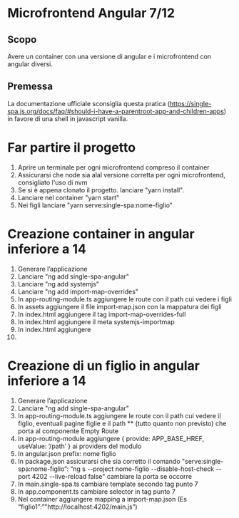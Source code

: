 # Microfrontend Angular 7/12

## Scopo
Avere un container con una versione di angular e i microfrontend con angular diversi.

## Premessa
La documentazione ufficiale sconsiglia questa pratica (https://single-spa.js.org/docs/faq/#should-i-have-a-parentroot-app-and-children-apps) in favore di una shell in javascript vanilla.

# Far partire il progetto

1. Aprire un terminale per ogni microfrontend compreso il container
2. Assicurarsi che node sia alal versione corretta per ogni microfrontend, consigliato l'uso di nvm
3. Se si è appena clonato il progetto. lanciare "yarn install".
4. Lanciare nel container "yarn start"
5. Nei figli lanciare "yarn serve:single-spa:nome-figlio"

# Creazione container in angular inferiore a 14
1. Generare l’applicazione
2. Lanciare "ng add single-spa-angular"
3. Lanciare "ng add systemjs"
4. Lanciare "ng add import-map-overrides"
5. In app-routing-module.ts aggiungere le route con il path cui vedere i figli
6. In assets aggiungere il file import-map.json con la mappatura dei figli
7. In index.html aggiungere il tag import-map-overrides-full
8. In index.html aggiungere il meta systemjs-importmap
9. In index.html aggiungere <script type="systemjs-importmap" src="/assets/import-map.json"></script>
10. 

# Creazione di un figlio in angular inferiore a 14
1. Generare l’applicazione
2. Lanciare "ng add single-spa-angular"
3. In app-routing-module.ts aggiungere le route con il path cui vedere il figlio, eventuali pagine figlie e il path ** (tutto quanto non previsto) che porta al componente Empty Route
4. In app-routing-module aggiungere { provide: APP_BASE_HREF, useValue: ‘/path’ } ai providers del modulo
5. In angular.json prefix: nome figlio
6. In package.json assicurarsi che sia corretto il comando "serve:single-spa:nome-figlio”: “ng s --project nome-figlio --disable-host-check --port 4202 --live-reload false" cambiare la porta se occorre
7. In main.single-spa.ts cambiare template secondo tag punto 7
8. In app.component.ts cambiare selector in tag punto 7
9. Nel container aggiungere mapping a import-map.json (Es “figlio1”:”"http://localhost:4202/main.js”)